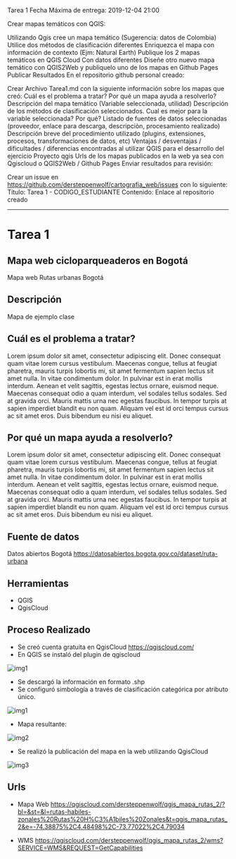 Tarea 1
Fecha Máxima de entrega: 2019-12-04 21:00

Crear mapas temáticos con QGIS:

Utilizando Qgis cree un mapa temático (Sugerencia: datos de Colombia)
Utilice dos métodos de clasificación diferentes
Enriquezca el mapa con información de contexto (Ejm: Natural Earth)
Publique los 2 mapas temáticos en QGIS Cloud
Con datos diferentes Diseñe otro nuevo mapa temático con QGIS2Web y publiquelo uno de los mapas en Github Pages
Publicar Resultados En el repositorio github personal creado:

Crear Archivo Tarea1.md con la siguiente información sobre los mapas que creó:
Cuál es el problema a tratar?
Por qué un mapa ayuda a resolverlo?
Descripción del mapa temático (Variable seleccionada, utilidad)
Descripción de los métodos de clasificación seleccionados. Cual es mejor para la variable seleccionada? Por qué?
Listado de fuentes de datos seleccionadas (proveedor, enlace para descarga, descripciòn, procesamiento realizado)
Descripción breve del procedimiento utilizado (plugins, extensiones, procesos, transformaciones de datos, etc)
Ventajas / desventajas / dificultades / diferencias encontradas al utilizar QGIS para el desarrollo del ejercicio
Proyecto qgis
Urls de los mapas publicados en la web ya sea con Qgiscloud o QGIS2Web / Github Pages
Enviar resultados para revisión:

Crear un issue en https://github.com/dersteppenwolf/cartografia_web/issues con lo siguiente:
Título: Tarea 1 - CODIGO_ESTUDIANTE
Contenido: Enlace al repositorio creado

-------------------------------


# Tarea 1

## Mapa web cicloparqueaderos en Bogotá

Mapa web Rutas urbanas Bogotá

## Descripción

Mapa de ejemplo clase

##  Cuál es el problema a tratar?

Lorem ipsum dolor sit amet, consectetur adipiscing elit. Donec consequat quam vitae lorem cursus vestibulum. Maecenas congue, tellus at feugiat pharetra, mauris turpis lobortis mi, sit amet fermentum sapien lectus sit amet nulla. In vitae condimentum dolor. In pulvinar est in erat mollis interdum. Aenean et velit sagittis, egestas lectus ornare, euismod neque. Maecenas consequat odio a quam interdum, vel sodales tellus sodales. Sed at gravida orci. Mauris mattis urna nec egestas faucibus. In tempor turpis at sapien imperdiet blandit eu non quam. Aliquam vel est id orci tempus cursus ac sit amet eros. Duis bibendum eu nisi eu aliquet.

##  Por qué un mapa ayuda a resolverlo?

Lorem ipsum dolor sit amet, consectetur adipiscing elit. Donec consequat quam vitae lorem cursus vestibulum. Maecenas congue, tellus at feugiat pharetra, mauris turpis lobortis mi, sit amet fermentum sapien lectus sit amet nulla. In vitae condimentum dolor. In pulvinar est in erat mollis interdum. Aenean et velit sagittis, egestas lectus ornare, euismod neque. Maecenas consequat odio a quam interdum, vel sodales tellus sodales. Sed at gravida orci. Mauris mattis urna nec egestas faucibus. In tempor turpis at sapien imperdiet blandit eu non quam. Aliquam vel est id orci tempus cursus ac sit amet eros. Duis bibendum eu nisi eu aliquet.

## Fuente de datos

Datos abiertos Bogotá https://datosabiertos.bogota.gov.co/dataset/ruta-urbana

##  Herramientas

- QGIS
- QgisCloud

##  Proceso Realizado

- Se creó cuenta gratuita en QgisCloud https://qgiscloud.com/
- En QGIS se instaló del plugin de qgiscloud


![img1](images/00_qgiscloud.png)


- Se descargó la información en formato .shp
- Se configuró simbología a través de clasificación categórica por atributo único.

![img1](images/00_simbologia.png)

- Mapa resultante:

![img2](images/00_mapa.png)

- Se realizó la publicación del mapa en la web utilizando QgisCloud

![img3](images/00_publicado.png)


##  Urls

- Mapa Web https://qgiscloud.com/dersteppenwolf/qgis_mapa_rutas_2/?bl=&st=&l=rutas-habiles-zonales%20Rutas%20H%C3%A1biles%20Zonales&t=qgis_mapa_rutas_2&e=-74.38875%2C4.48498%2C-73.77022%2C4.79034

- WMS https://qgiscloud.com/dersteppenwolf/qgis_mapa_rutas_2/wms?SERVICE=WMS&REQUEST=GetCapabilities